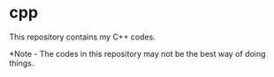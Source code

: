 # cpp

This repository contains my C++ codes.

*Note - The codes in this repository may not be the best way of doing things.
